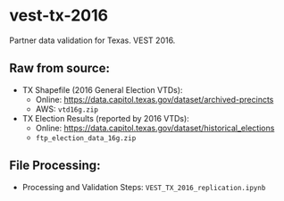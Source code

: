 # vest-tx-2016
Partner data validation for Texas. VEST 2016.  

## Raw from source:
- TX Shapefile (2016 General Election VTDs):
  - Online: https://data.capitol.texas.gov/dataset/archived-precincts
  - AWS: `vtd16g.zip`
- TX Election Results (reported by 2016 VTDs): 
  - Online: https://data.capitol.texas.gov/dataset/historical_elections
  - `ftp_election_data_16g.zip`
  
## File Processing:
- Processing and Validation Steps: `VEST_TX_2016_replication.ipynb`

